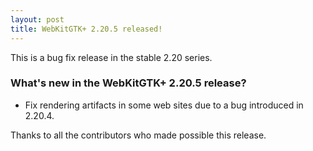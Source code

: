 ```yaml
---
layout: post
title: WebKitGTK+ 2.20.5 released!
---
```


This is a bug fix release in the stable 2.20 series.

### What's new in the WebKitGTK+ 2.20.5 release?

 - Fix rendering artifacts in some web sites due to a bug introduced in 2.20.4.

Thanks to all the contributors who made possible this release.